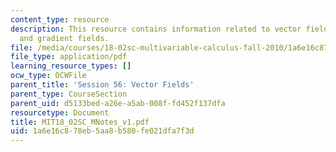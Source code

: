 ```yaml
---
content_type: resource
description: This resource contains information related to vector fields in the plane
  and gradient fields.
file: /media/courses/18-02sc-multivariable-calculus-fall-2010/1a6e16c878eb5aa8b580fe021dfa7f3d_MIT18_02SC_MNotes_v1.pdf
file_type: application/pdf
learning_resource_types: []
ocw_type: OCWFile
parent_title: 'Session 56: Vector Fields'
parent_type: CourseSection
parent_uid: d5133bed-a26e-a5ab-008f-fd452f137dfa
resourcetype: Document
title: MIT18_02SC_MNotes_v1.pdf
uid: 1a6e16c8-78eb-5aa8-b580-fe021dfa7f3d
---
```

